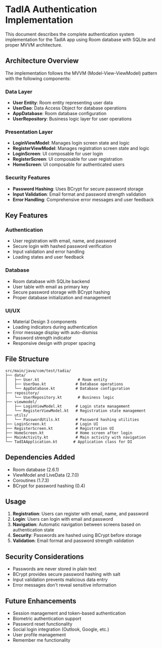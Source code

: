 # TadIA Authentication Implementation

This document describes the complete authentication system implementation for the TadIA app using Room database with SQLite and proper MVVM architecture.

## Architecture Overview

The implementation follows the MVVM (Model-View-ViewModel) pattern with the following components:

### Data Layer
- **User Entity**: Room entity representing user data
- **UserDao**: Data Access Object for database operations
- **AppDatabase**: Room database configuration
- **UserRepository**: Business logic layer for user operations

### Presentation Layer
- **LoginViewModel**: Manages login screen state and logic
- **RegisterViewModel**: Manages registration screen state and logic
- **LoginScreen**: UI composable for user login
- **RegisterScreen**: UI composable for user registration
- **HomeScreen**: UI composable for authenticated users

### Security Features
- **Password Hashing**: Uses BCrypt for secure password storage
- **Input Validation**: Email format and password strength validation
- **Error Handling**: Comprehensive error messages and user feedback

## Key Features

### Authentication
- User registration with email, name, and password
- Secure login with hashed password verification
- Input validation and error handling
- Loading states and user feedback

### Database
- Room database with SQLite backend
- User table with email as primary key
- Secure password storage with BCrypt hashing
- Proper database initialization and management

### UI/UX
- Material Design 3 components
- Loading indicators during authentication
- Error message display with auto-dismiss
- Password strength indicator
- Responsive design with proper spacing

## File Structure

```
src/main/java/com/test/tadia/
├── data/
│   ├── User.kt                 # Room entity
│   ├── UserDao.kt             # Database operations
│   └── AppDatabase.kt         # Database configuration
├── repository/
│   └── UserRepository.kt       # Business logic
├── viewmodel/
│   ├── LoginViewModel.kt      # Login state management
│   └── RegisterViewModel.kt   # Registration state management
├── utils/
│   └── PasswordUtils.kt       # Password hashing utilities
├── LoginScreen.kt             # Login UI
├── RegisterScreen.kt          # Registration UI
├── HomeScreen.kt              # Home screen after login
├── MainActivity.kt            # Main activity with navigation
└── TadIAApplication.kt       # Application class for DI
```

## Dependencies Added

- Room database (2.6.1)
- ViewModel and LiveData (2.7.0)
- Coroutines (1.7.3)
- BCrypt for password hashing (0.4)

## Usage

1. **Registration**: Users can register with email, name, and password
2. **Login**: Users can login with email and password
3. **Navigation**: Automatic navigation between screens based on authentication state
4. **Security**: Passwords are hashed using BCrypt before storage
5. **Validation**: Email format and password strength validation

## Security Considerations

- Passwords are never stored in plain text
- BCrypt provides secure password hashing with salt
- Input validation prevents malicious data entry
- Error messages don't reveal sensitive information

## Future Enhancements

- Session management and token-based authentication
- Biometric authentication support
- Password reset functionality
- Social login integration (Outlook, Google, etc.)
- User profile management
- Remember me functionality
